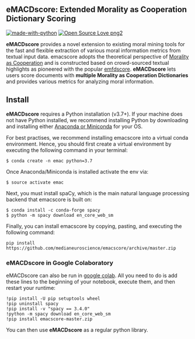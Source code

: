 ## eMACDscore: Extended Morality as Cooperation Dictionary Scoring
[![made-with-python](https://img.shields.io/badge/Made%20with-Python-1f425f.svg)](https://www.python.org/) [![Open Source Love png2](https://badges.frapsoft.com/os/v2/open-source.png?v=103)](https://github.com/ellerbrock/open-source-badges/)

**eMACDscore** provides a novel extension to existing moral mining tools for the fast and flexible extraction of various moral information metrics from textual input data. emacscore adopts the theoretical perspective of [Morality as Cooperation](https://doi.org/10.1007/978-3-319-19671-8_2) and is constructed based on crowd-sourced textual highlights as pioneered with the popular [emfdscore](https://github.com/medianeuroscience/emfdscore). **eMACDscore** lets users score documents with **multiple Morality as Cooperation Dictionaries** and provides various metrics for analyzing moral information. 

## Install 
**eMACDscore** requires a Python installation (v3.7+). If your machine does not have Python installed, we recommend installing Python by downloading and installing either [Anaconda or Miniconda](https://docs.conda.io/projects/continuumio-conda/en/latest/user-guide/install/index.html) for your OS.

For best practises, we recommend installing emacscore into a virtual conda environment. Hence, you should first create a virtual environment by executing the following command in your terminal:

```
$ conda create -n emac python=3.7
```

Once Anaconda/Miniconda is installed activate the env via:

```
$ source activate emac
```

Next, you must install spaCy, which is the main natural language processing backend that emacscore is built on:

```
$ conda install -c conda-forge spacy
$ python -m spacy download en_core_web_sm
``` 

Finally, you can install emacscore by copying, pasting, and executing the following command: 

`
pip install https://github.com/medianeuroscience/emacscore/archive/master.zip
`

### eMACDscore in Google Colaboratory

eMACDscore can also be run in [google colab](https://colab.research.google.com/notebooks/intro.ipynb). All you need to do is add these lines to the beginning of your notebook, execute them, and then restart your runtime:

```
!pip install -U pip setuptools wheel
!pip uninstall spacy
!pip install -v "spacy == 3.4.0"
!python -m spacy download en_core_web_sm
!pip install emacscore-master.zip
```

You can then use **eMACDscore** as a regular python library.
